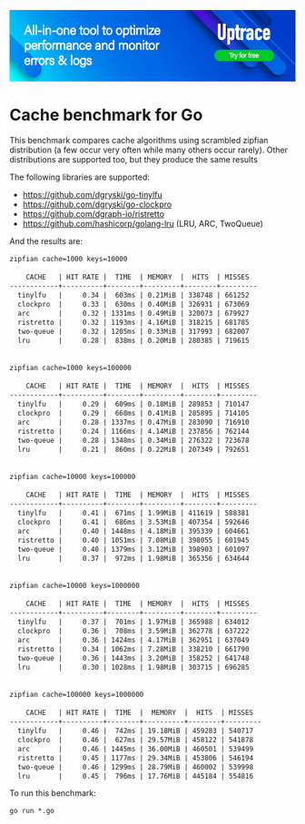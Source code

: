 <p align="center">
  <a href="https://uptrace.dev/?utm_source=gh-redis&utm_campaign=gh-redis-banner1">
    <img src="https://raw.githubusercontent.com/uptrace/roadmap/master/banner1.png" alt="All-in-one tool to optimize performance and monitor errors & logs">
  </a>
</p>

# Cache benchmark for Go

This benchmark compares cache algorithms using scrambled zipfian distribution (a few occur very
often while many others occur rarely). Other distributions are supported too, but they produce the
same results

The following libraries are supported:

- https://github.com/dgryski/go-tinylfu
- https://github.com/dgryski/go-clockpro
- https://github.com/dgraph-io/ristretto
- https://github.com/hashicorp/golang-lru (LRU, ARC, TwoQueue)

And the results are:

```
zipfian cache=1000 keys=10000

    CACHE   | HIT RATE |  TIME  | MEMORY  |  HITS  | MISSES
------------+----------+--------+---------+--------+---------
  tinylfu   |     0.34 |  603ms | 0.21MiB | 338748 | 661252
  clockpro  |     0.33 |  630ms | 0.40MiB | 326931 | 673069
  arc       |     0.32 | 1331ms | 0.49MiB | 320073 | 679927
  ristretto |     0.32 | 1193ms | 4.16MiB | 318215 | 681785
  two-queue |     0.32 | 1205ms | 0.33MiB | 317993 | 682007
  lru       |     0.28 |  838ms | 0.20MiB | 280385 | 719615


zipfian cache=1000 keys=100000

    CACHE   | HIT RATE |  TIME  | MEMORY  |  HITS  | MISSES
------------+----------+--------+---------+--------+---------
  tinylfu   |     0.29 |  609ms | 0.18MiB | 289853 | 710147
  clockpro  |     0.29 |  668ms | 0.41MiB | 285895 | 714105
  arc       |     0.28 | 1337ms | 0.47MiB | 283090 | 716910
  ristretto |     0.24 | 1166ms | 4.14MiB | 237856 | 762144
  two-queue |     0.28 | 1348ms | 0.34MiB | 276322 | 723678
  lru       |     0.21 |  860ms | 0.22MiB | 207349 | 792651


zipfian cache=10000 keys=100000

    CACHE   | HIT RATE |  TIME  | MEMORY  |  HITS  | MISSES
------------+----------+--------+---------+--------+---------
  tinylfu   |     0.41 |  671ms | 1.99MiB | 411619 | 588381
  clockpro  |     0.41 |  686ms | 3.53MiB | 407354 | 592646
  arc       |     0.40 | 1448ms | 4.18MiB | 395339 | 604661
  ristretto |     0.40 | 1051ms | 7.08MiB | 398055 | 601945
  two-queue |     0.40 | 1379ms | 3.12MiB | 398903 | 601097
  lru       |     0.37 |  972ms | 1.98MiB | 365356 | 634644


zipfian cache=10000 keys=1000000

    CACHE   | HIT RATE |  TIME  | MEMORY  |  HITS  | MISSES
------------+----------+--------+---------+--------+---------
  tinylfu   |     0.37 |  701ms | 1.97MiB | 365988 | 634012
  clockpro  |     0.36 |  708ms | 3.59MiB | 362778 | 637222
  arc       |     0.36 | 1424ms | 4.17MiB | 362951 | 637049
  ristretto |     0.34 | 1062ms | 7.28MiB | 338210 | 661790
  two-queue |     0.36 | 1443ms | 3.20MiB | 358252 | 641748
  lru       |     0.30 | 1028ms | 1.98MiB | 303715 | 696285


zipfian cache=100000 keys=1000000

    CACHE   | HIT RATE |  TIME  |  MEMORY  |  HITS  | MISSES
------------+----------+--------+----------+--------+---------
  tinylfu   |     0.46 |  742ms | 19.18MiB | 459283 | 540717
  clockpro  |     0.46 |  627ms | 29.57MiB | 458122 | 541878
  arc       |     0.46 | 1445ms | 36.00MiB | 460501 | 539499
  ristretto |     0.45 | 1177ms | 29.34MiB | 453806 | 546194
  two-queue |     0.46 | 1299ms | 28.79MiB | 460002 | 539998
  lru       |     0.45 |  796ms | 17.76MiB | 445184 | 554816
```

To run this benchmark:

```shell
go run *.go
```
